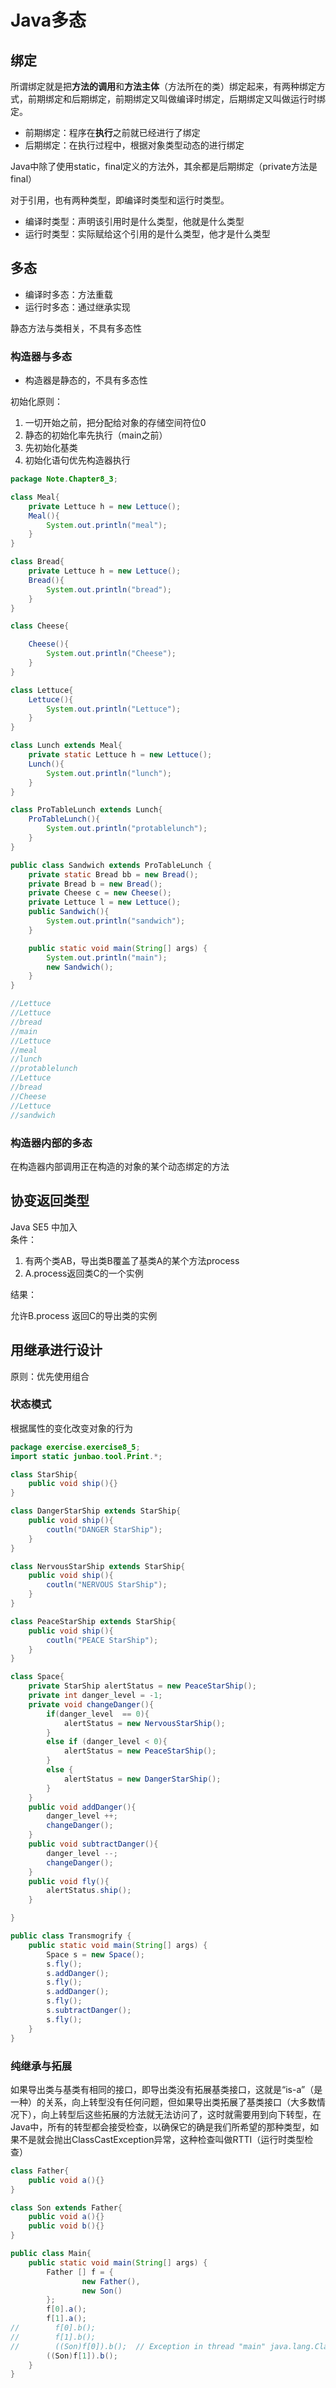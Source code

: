 # Java多态

## 绑定

所谓绑定就是把**方法的调用**和**方法主体**（方法所在的类）绑定起来，有两种绑定方式，前期绑定和后期绑定，前期绑定又叫做编译时绑定，后期绑定又叫做运行时绑定。

* 前期绑定：程序在**执行**之前就已经进行了绑定
* 后期绑定：在执行过程中，根据对象类型动态的进行绑定

Java中除了使用static，final定义的方法外，其余都是后期绑定（private方法是final）

对于引用，也有两种类型，即编译时类型和运行时类型。

* 编译时类型：声明该引用时是什么类型，他就是什么类型
* 运行时类型：实际赋给这个引用的是什么类型，他才是什么类型

## 多态

* 编译时多态：方法重载
* 运行时多态：通过继承实现

静态方法与类相关，不具有多态性

### 构造器与多态

* 构造器是静态的，不具有多态性

初始化原则：

1. 一切开始之前，把分配给对象的存储空间符位0
2. 静态的初始化率先执行（main之前）
3. 先初始化基类
4. 初始化语句优先构造器执行

```java
package Note.Chapter8_3;

class Meal{
    private Lettuce h = new Lettuce();
    Meal(){
        System.out.println("meal");
    }
}

class Bread{
    private Lettuce h = new Lettuce();
    Bread(){
        System.out.println("bread");
    }
}

class Cheese{

    Cheese(){
        System.out.println("Cheese");
    }
}

class Lettuce{
    Lettuce(){
        System.out.println("Lettuce");
    }
}

class Lunch extends Meal{
    private static Lettuce h = new Lettuce();
    Lunch(){
        System.out.println("lunch");
    }
}

class ProTableLunch extends Lunch{
    ProTableLunch(){
        System.out.println("protablelunch");
    }
}

public class Sandwich extends ProTableLunch {
    private static Bread bb = new Bread();
    private Bread b = new Bread();
    private Cheese c = new Cheese();
    private Lettuce l = new Lettuce();
    public Sandwich(){
        System.out.println("sandwich");
    }

    public static void main(String[] args) {
        System.out.println("main");
        new Sandwich();
    }
}

//Lettuce
//Lettuce
//bread
//main
//Lettuce
//meal
//lunch
//protablelunch
//Lettuce
//bread
//Cheese
//Lettuce
//sandwich
```

### 构造器内部的多态

在构造器内部调用正在构造的对象的某个动态绑定的方法

## 协变返回类型

Java SE5 中加入  
条件：

1. 有两个类AB，导出类B覆盖了基类A的某个方法process
2. A.process返回类C的一个实例

结果：  

允许B.process 返回C的导出类的实例

## 用继承进行设计

原则：优先使用组合

### 状态模式

根据属性的变化改变对象的行为

```java
package exercise.exercise8_5;
import static junbao.tool.Print.*;

class StarShip{
    public void ship(){}
}

class DangerStarShip extends StarShip{
    public void ship(){
        coutln("DANGER StarShip");
    }
}

class NervousStarShip extends StarShip{
    public void ship(){
        coutln("NERVOUS StarShip");
    }
}

class PeaceStarShip extends StarShip{
    public void ship(){
        coutln("PEACE StarShip");
    }
}

class Space{
    private StarShip alertStatus = new PeaceStarShip();
    private int danger_level = -1;
    private void changeDanger(){
        if(danger_level  == 0){
            alertStatus = new NervousStarShip();
        }
        else if (danger_level < 0){
            alertStatus = new PeaceStarShip();
        }
        else {
            alertStatus = new DangerStarShip();
        }
    }
    public void addDanger(){
        danger_level ++;
        changeDanger();
    }
    public void subtractDanger(){
        danger_level --;
        changeDanger();
    }
    public void fly(){
        alertStatus.ship();
    }

}

public class Transmogrify {
    public static void main(String[] args) {
        Space s = new Space();
        s.fly();
        s.addDanger();
        s.fly();
        s.addDanger();
        s.fly();
        s.subtractDanger();
        s.fly();
    }
}

```

### 纯继承与拓展

如果导出类与基类有相同的接口，即导出类没有拓展基类接口，这就是“is-a”（是一种）的关系，向上转型没有任何问题，但如果导出类拓展了基类接口（大多数情况下），向上转型后这些拓展的方法就无法访问了，这时就需要用到向下转型，在Java中，所有的转型都会接受检查，以确保它的确是我们所希望的那种类型，如果不是就会抛出ClassCastException异常，这种检查叫做RTTI（运行时类型检查）

```java
class Father{
    public void a(){}
}

class Son extends Father{
    public void a(){}
    public void b(){}
}

public class Main{
    public static void main(String[] args) {
        Father [] f = {
                new Father(),
                new Son()
        };
        f[0].a();
        f[1].a();
//        f[0].b();
//        f[1].b();
//        ((Son)f[0]).b();  // Exception in thread "main" java.lang.ClassCastException:
        ((Son)f[1]).b();
    }
}
```
